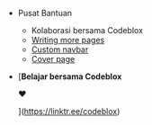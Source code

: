 * Pusat Bantuan
  * Kolaborasi bersama Codeblox
  * [Writing more pages](more-pages.md)
  * [Custom navbar](custom-navbar.md)
  * [Cover page](cover.md)
* [**Belajar bersama Codeblox** 

  ❤️

  ](https://linktr.ee/codeblox)

